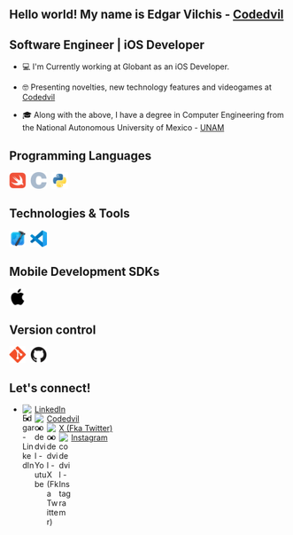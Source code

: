 ## Hello world! My name is Edgar Vilchis - [Codedvil][linkedin]

## Software Engineer | iOS Developer

- 💻 I'm Currently working at Globant as an iOS Developer.

- 🤓 Presenting novelties, new technology features and videogames at [Codedvil][youtube]

- 🎓 Along with the above, I have a degree in Computer Engineering from the National Autonomous University of Mexico - [UNAM][unam]

## Programming Languages
<img src="https://raw.githubusercontent.com/devicons/devicon/master/icons/swift/swift-original.svg" title="Swift" alt="Swift" width="30" height="30"/>&nbsp;
<img src="https://raw.githubusercontent.com/devicons/devicon/master/icons/c/c-original.svg" title="C" alt="C" width="30" height="30"/>&nbsp;
<img src="https://raw.githubusercontent.com/devicons/devicon/master/icons/python/python-original.svg" title="Python" alt="Python" width="30" height="30"/>&nbsp;

## Technologies & Tools
<img src="https://raw.githubusercontent.com/devicons/devicon/master/icons/xcode/xcode-original.svg" title="Xcode" alt="Xcode" width="30" height="30"/>&nbsp;
<img src="https://raw.githubusercontent.com/devicons/devicon/master/icons/vscode/vscode-original.svg" title="VSCode" alt="VSCode" width="30" height="30"/>&nbsp;

## Mobile Development SDKs
<img src="https://raw.githubusercontent.com/devicons/devicon/master/icons/apple/apple-original.svg" title="iOS" alt="iOS" width="30" height="30"/>&nbsp;

## Version control
<img src="https://raw.githubusercontent.com/devicons/devicon/master/icons/git/git-original.svg" title="Git" alt="Git" width="30" height="30"/>&nbsp;
<img src="https://raw.githubusercontent.com/devicons/devicon/master/icons/github/github-original.svg" title="Github" alt="Github" width="30" height="30"/>&nbsp;

## Let's connect!

- [LinkedIn<img align="left" alt="Edgar - LinkedIn" width="22px" src="https://cdn.jsdelivr.net/npm/simple-icons@v3/icons/linkedin.svg"/>][linkedin]
- [Codedvil<img align="left" alt="codedvil - Youtube" width="22px" src="https://cdn.jsdelivr.net/npm/simple-icons@v3/icons/youtube.svg"/>][youtube] 
- [X (Fka Twitter)<img align="left" alt="codedvil - X (Fka Twitter)" width="22px" src="https://cdn.jsdelivr.net/npm/simple-icons@v3/icons/twitter.svg"/>][twitter] 
- [Instagram<img align="left" alt="codedvil - Instagram" width="22px" src="https://cdn.jsdelivr.net/npm/simple-icons@v3/icons/instagram.svg"/>][instagram]

[youtube]: https://youtube.com/@Codedvil
[unam]: https://www.unam.mx/
[twitter]: https://www.x.com/codedvil
[instagram]: https://www.instagram.com/codedvil
[linkedin]: https://www.linkedin.com/in/edgarvilchis
